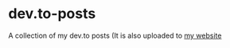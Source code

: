 # dev.to-posts
A collection of my dev.to posts (It is also uploaded to [my website](https://spaghettidev.tech)
